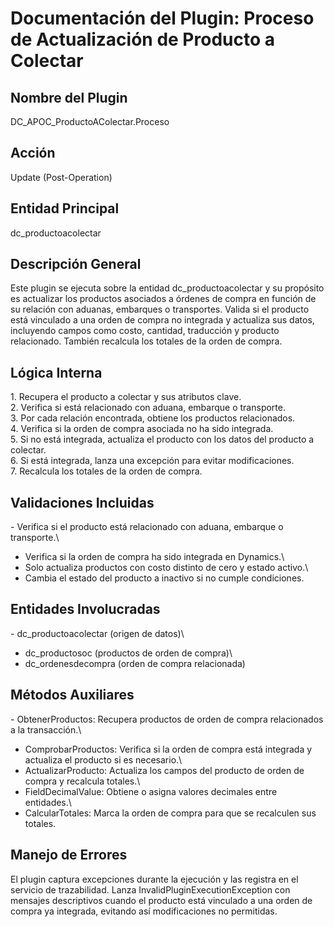 # Documentación del Plugin: Proceso de Actualización de Producto a Colectar

## Nombre del Plugin

DC_APOC_ProductoAColectar.Proceso

## Acción

Update (Post-Operation)

## Entidad Principal

dc_productoacolectar

## Descripción General

Este plugin se ejecuta sobre la entidad dc_productoacolectar y su
propósito es actualizar los productos asociados a órdenes de compra en
función de su relación con aduanas, embarques o transportes. Valida si
el producto está vinculado a una orden de compra no integrada y
actualiza sus datos, incluyendo campos como costo, cantidad, traducción
y producto relacionado. También recalcula los totales de la orden de
compra.

## Lógica Interna

1\. Recupera el producto a colectar y sus atributos clave.\
2. Verifica si está relacionado con aduana, embarque o transporte.\
3. Por cada relación encontrada, obtiene los productos relacionados.\
4. Verifica si la orden de compra asociada no ha sido integrada.\
5. Si no está integrada, actualiza el producto con los datos del
producto a colectar.\
6. Si está integrada, lanza una excepción para evitar modificaciones.\
7. Recalcula los totales de la orden de compra.

## Validaciones Incluidas

\- Verifica si el producto está relacionado con aduana, embarque o
transporte.\
- Verifica si la orden de compra ha sido integrada en Dynamics.\
- Solo actualiza productos con costo distinto de cero y estado activo.\
- Cambia el estado del producto a inactivo si no cumple condiciones.

## Entidades Involucradas

\- dc_productoacolectar (origen de datos)\
- dc_productosoc (productos de orden de compra)\
- dc_ordenesdecompra (orden de compra relacionada)

## Métodos Auxiliares

\- ObtenerProductos: Recupera productos de orden de compra relacionados
a la transacción.\
- ComprobarProductos: Verifica si la orden de compra está integrada y
actualiza el producto si es necesario.\
- ActualizarProducto: Actualiza los campos del producto de orden de
compra y recalcula totales.\
- FieldDecimalValue: Obtiene o asigna valores decimales entre
entidades.\
- CalcularTotales: Marca la orden de compra para que se recalculen sus
totales.

## Manejo de Errores

El plugin captura excepciones durante la ejecución y las registra en el
servicio de trazabilidad. Lanza InvalidPluginExecutionException con
mensajes descriptivos cuando el producto está vinculado a una orden de
compra ya integrada, evitando así modificaciones no permitidas.
